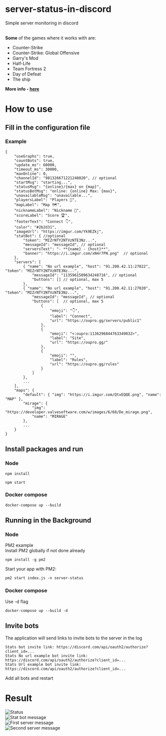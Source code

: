 # server-status-in-discord
Simple server monitoring in discord<br><br>

**Some** of the games where it works with are:
- Counter-Strike
- Counter-Strike: Global Offensive
- Garry's Mod
- Half-Life
- Team Fortress 2
- Day of Defeat
- The ship<br>

**More info - [here](https://www.npmjs.com/package/steam-server-query)**

# How to use

## Fill in the configuration file

### Example

```
{
    "useGraphs": true,
    "countBots": true,
    "update_ms": 60000,
    "timeout_ms": 30000,
    "maxOnline": 0,
    "channelId": "981326671221248020", // optional
    "startMsg": "starting...",
    "statusMsg": "{online}/{max} on {map}",
    "statusBotMsg": "online: {online} Max: {max}",
    "unavailableMsg": "unavailable...",
    "playersLabel": "Players 👥",
    "mapLabel": "Map 🗺️",
    "nicknameLabel": "Nickname 📛",
    "scoreLabel": "Score 🏆",
    "footerText": "Connect 👇",
    "color": "#2b2d31",
    "imageUrl": "https://imgur.com/Yk9EZkj",
    "statBot": { //optional
        "token": "MIZrNTY2NTVzNTE3Nz...",
        "messageId": "messageId", // optional
        "serversText": "- **{name} - {host}**",
        "banner": "https://i.imgur.com/xN4r7PN.png"  // optional
    },
    "servers": [
        { "name": "No url example", "host": "91.200.42.11:27022", "token": "MIZrNTY2NTVzNTE3Nz...",
            "messageId": "1135961509634248716", // optional
            "buttons": [] // optional, max 5
        },
        { "name": "No url example", "host": "91.200.42.11:27020", "token": "MIZrNTY2NTVzNTE3Nz...",
            "messageId": "messageId", // optional
            "buttons": [  // optional, max 5
                {
                    "emoji": "👇",
                    "label": "Connect",
                    "url": "https://oupro.gg/servers/public1"
                },
                {
                    "emoji": "<:oupro:1136296844763349032>",
                    "label": "Site",
                    "url": "https://oupro.gg/"
                },
                {
                    "emoji": "",
                    "label": "Rules",
                    "url": "https://oupro.gg/rules"
                }
            ]
        },
        ...
    ],
    "maps": {
        "default": { "img": "https://i.imgur.com/QtxEQQE.png", "name": "MAP" },
        "mirage": {
            "img": "https://developer.valvesoftware.com/w/images/6/68/De_mirage.png",
            "name": "MIRAGE"
        },
        ...
    }
}
```

## Install packages and run

### Node

```
npm install
```

```
npm start
```

### Docker compose

```
docker-compose up --build
```

## Running in the Background

### Node

PM2 example<br>
Install PM2 globally if not done already
```
npm install -g pm2
```
Start your app with PM2:<br>
```
pm2 start index.js -n server-status
```

### Docker compose

Use -d flag<br>
```
docker-compose up --build -d
```

## Invite bots

The application will send links to invite bots to the server in the log<br>

```
Stats bot invite link: https://discord.com/api/oauth2/authorize?client_id=...
Stats No url example bot invite link: https://discord.com/api/oauth2/authorize?client_id=...
Stats Url example bot invite link: https://discord.com/api/oauth2/authorize?client_id=...
```

Add all bots and restart

# Result

![Status](https://i.imgur.com/08qqV39.png)<br>
![Stat bot message](https://i.imgur.com/JPRhLxg.png)<br>
![First server message](https://i.imgur.com/w1scWHb.png)<br>
![Second server message](https://i.imgur.com/cGSloLw.png)<br>